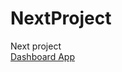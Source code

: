 # NextProject
Next project  
[Dashboard App](https://nextjs-dashboard-six-orcin-91.vercel.app/dashboard)

